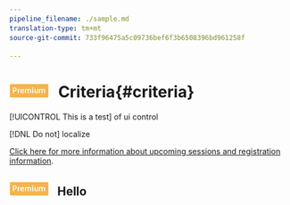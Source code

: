 ```yaml
---
pipeline_filename: ./sample.md
translation-type: tm+mt
source-git-commit: 733f96475a5c09736bef6f3b6508396bd961258f

---
```


# ![PREMIUM](/help/assets/premium.png) Criteria{#criteria}


[!UICONTROL This is a test] of ui control

[!DNL Do not] localize

[Click here for more information about upcoming sessions and registration information](https://landing.adobe.com/acs/2018/na/adobe-target/registration.html).

## ![PREMIUM](/help/assets/premium.png) Hello
